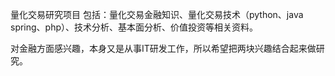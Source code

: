 量化交易研究项目
包括：量化交易金融知识、量化交易技术（python、java spring、php）、技术分析、基本面分析、价值投资等相关资料。

对金融方面感兴趣，本身又是从事IT研发工作，所以希望把两块兴趣结合起来做研究。

